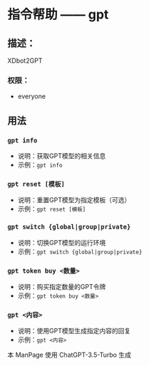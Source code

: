 # 指令帮助 —— gpt

## 描述：
XDbot2GPT

### 权限：

- everyone

## 用法

### `gpt info`

- 说明：获取GPT模型的相关信息
- 示例：`gpt info`

### `gpt reset [模板]`

- 说明：重置GPT模型为指定模板（可选）
- 示例：`gpt reset [模板]`

### `gpt switch {global|group|private}`

- 说明：切换GPT模型的运行环境
- 示例：`gpt switch {global|group|private}`

### `gpt token buy <数量>`

- 说明：购买指定数量的GPT令牌
- 示例：`gpt token buy <数量>`

### `gpt <内容>`

- 说明：使用GPT模型生成指定内容的回复
- 示例：`gpt <内容>`

本 ManPage 使用 ChatGPT-3.5-Turbo 生成